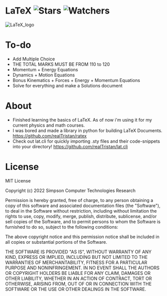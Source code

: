 # LaTeX ![Stars](https://img.shields.io/github/stars/Simpson-Computer-Technologies-Research/LaTeX?color=brightgreen) ![Watchers](https://img.shields.io/github/watchers/Simpson-Computer-Technologies-Research/LaTeX?label=Watchers)
![LaTeX_logo](https://user-images.githubusercontent.com/75189508/205197994-f6a28162-6a7c-4431-8ed4-dded53703d8a.svg)

# To-do
- Add Multiple Choice
- THE TOTAL MARKS MUST BE FROM 110 to 120
- Momentum + Energy Equations
- Dynamics + Motion Equations
- Bonus Kinematics + Forces + Energy + Momentum Equations
- Solve for everything and make a Solutions document

# About
- Finished learning the basics of LaTeX. As of now i'm using it for my current physics and math courses.
- I was bored and made a library in python for building LaTeX Documents. https://github.com/realTristan/ratex
- Check out lat.cli for quickly importing .sty files and their code-snippets into your directory! https://github.com/realTristan/lat.cli

# License
MIT License

Copyright (c) 2022 Simpson Computer Technologies Research

Permission is hereby granted, free of charge, to any person obtaining a copy
of this software and associated documentation files (the "Software"), to deal
in the Software without restriction, including without limitation the rights
to use, copy, modify, merge, publish, distribute, sublicense, and/or sell
copies of the Software, and to permit persons to whom the Software is
furnished to do so, subject to the following conditions:

The above copyright notice and this permission notice shall be included in all
copies or substantial portions of the Software.

THE SOFTWARE IS PROVIDED "AS IS", WITHOUT WARRANTY OF ANY KIND, EXPRESS OR
IMPLIED, INCLUDING BUT NOT LIMITED TO THE WARRANTIES OF MERCHANTABILITY,
FITNESS FOR A PARTICULAR PURPOSE AND NONINFRINGEMENT. IN NO EVENT SHALL THE
AUTHORS OR COPYRIGHT HOLDERS BE LIABLE FOR ANY CLAIM, DAMAGES OR OTHER
LIABILITY, WHETHER IN AN ACTION OF CONTRACT, TORT OR OTHERWISE, ARISING FROM,
OUT OF OR IN CONNECTION WITH THE SOFTWARE OR THE USE OR OTHER DEALINGS IN THE
SOFTWARE.
